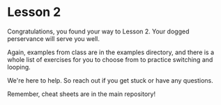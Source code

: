 # Lesson 2

Congratulations, you found your way to Lesson 2.  Your dogged perservance will serve you well.

Again, examples from class are in the examples directory, and there is a whole list of exercises for you to choose from to practice switching and looping.  

We're here to help.  So reach out if you get stuck or have any questions.

Remember, cheat sheets are in the main repository!
